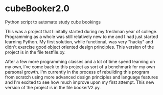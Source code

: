 # cubeBooker2.0
Python script to automate study cube bookings

This was a project that I initally started during my freshman year of college. 
Programming as a whole was still relatively new to me and I had just started 
learning Python. My first solution, while functional, was very "hacky" and 
didn't exercise good object oriented design principles. This version of 
the project is in the file testfile.py. 

After a few more programming classes and a lot of time spend learning on my own, 
I've come back to this project as sort of a benchmark for my own personal growth. 
I'm currently in the process of rebuilding this program from scratch using more 
advanced design principles and language features and I'm excited to see how much 
improve upon my first attempt. This new version of the project is 
in the file bookerV2.py. 